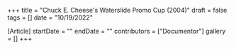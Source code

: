 +++
title = "Chuck E. Cheese's Waterslide Promo Cup (2004)"
draft = false
tags = []
date = "10/19/2022"

[Article]
startDate = ""
endDate = ""
contributors = ["Documentor"]
gallery = []
+++


